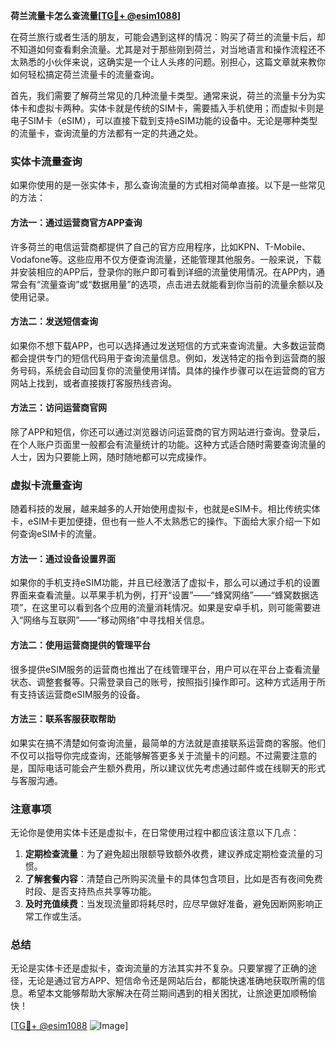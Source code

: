 **荷兰流量卡怎么查流量[[TG💪+ @esim1088](https://t.me/s/esim1088)]**

在荷兰旅行或者生活的朋友，可能会遇到这样的情况：购买了荷兰的流量卡后，却不知道如何查看剩余流量。尤其是对于那些刚到荷兰，对当地语言和操作流程还不太熟悉的小伙伴来说，这确实是一个让人头疼的问题。别担心，这篇文章就来教你如何轻松搞定荷兰流量卡的流量查询。

首先，我们需要了解荷兰常见的几种流量卡类型。通常来说，荷兰的流量卡分为实体卡和虚拟卡两种。实体卡就是传统的SIM卡，需要插入手机使用；而虚拟卡则是电子SIM卡（eSIM），可以直接下载到支持eSIM功能的设备中。无论是哪种类型的流量卡，查询流量的方法都有一定的共通之处。

### 实体卡流量查询

如果你使用的是一张实体卡，那么查询流量的方式相对简单直接。以下是一些常见的方法：

#### 方法一：通过运营商官方APP查询
许多荷兰的电信运营商都提供了自己的官方应用程序，比如KPN、T-Mobile、Vodafone等。这些应用不仅方便查询流量，还能管理其他服务。一般来说，下载并安装相应的APP后，登录你的账户即可看到详细的流量使用情况。在APP内，通常会有“流量查询”或“数据用量”的选项，点击进去就能看到你当前的流量余额以及使用记录。

#### 方法二：发送短信查询
如果你不想下载APP，也可以选择通过发送短信的方式来查询流量。大多数运营商都会提供专门的短信代码用于查询流量信息。例如，发送特定的指令到运营商的服务号码，系统会自动回复你的流量使用详情。具体的操作步骤可以在运营商的官方网站上找到，或者直接拨打客服热线咨询。

#### 方法三：访问运营商官网
除了APP和短信，你还可以通过浏览器访问运营商的官方网站进行查询。登录后，在个人账户页面里一般都会有流量统计的功能。这种方式适合随时需要查询流量的人士，因为只要能上网，随时随地都可以完成操作。

### 虚拟卡流量查询

随着科技的发展，越来越多的人开始使用虚拟卡，也就是eSIM卡。相比传统实体卡，eSIM卡更加便捷，但也有一些人不太熟悉它的操作。下面给大家介绍一下如何查询eSIM卡的流量。

#### 方法一：通过设备设置界面
如果你的手机支持eSIM功能，并且已经激活了虚拟卡，那么可以通过手机的设置界面来查看流量。以苹果手机为例，打开“设置”——“蜂窝网络”——“蜂窝数据选项”，在这里可以看到各个应用的流量消耗情况。如果是安卓手机，则可能需要进入“网络与互联网”——“移动网络”中寻找相关信息。

#### 方法二：使用运营商提供的管理平台
很多提供eSIM服务的运营商也推出了在线管理平台，用户可以在平台上查看流量状态、调整套餐等。只需登录自己的账号，按照指引操作即可。这种方式适用于所有支持该运营商eSIM服务的设备。

#### 方法三：联系客服获取帮助
如果实在搞不清楚如何查询流量，最简单的方法就是直接联系运营商的客服。他们不仅可以指导你完成查询，还能够解答更多关于流量卡的问题。不过需要注意的是，国际电话可能会产生额外费用，所以建议优先考虑通过邮件或在线聊天的形式与客服沟通。

### 注意事项

无论你是使用实体卡还是虚拟卡，在日常使用过程中都应该注意以下几点：

1. **定期检查流量**：为了避免超出限额导致额外收费，建议养成定期检查流量的习惯。
2. **了解套餐内容**：清楚自己所购买流量卡的具体包含项目，比如是否有夜间免费时段、是否支持热点共享等功能。
3. **及时充值续费**：当发现流量即将耗尽时，应尽早做好准备，避免因断网影响正常工作或生活。

### 总结

无论是实体卡还是虚拟卡，查询流量的方法其实并不复杂。只要掌握了正确的途径，无论是通过官方APP、短信命令还是网站后台，都能快速准确地获取所需的信息。希望本文能够帮助大家解决在荷兰期间遇到的相关困扰，让旅途更加顺畅愉快！

[[TG💪+ @esim1088](https://t.me/s/esim1088) ![Image](https://i.postimg.cc/4NQfJmqS/Snipaste-2025-05-13-00-14-12.png)]